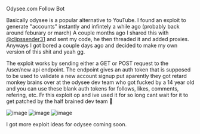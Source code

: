 Odysee.com Follow Bot

Basically odysee is a popular alternative to YouTube. 
I found an exploit to generate "accounts" instantly and infintely a while ago (probably back around feburary or march)
A couple months ago I shared this with [@clipssender31](https://github.com/clipssender31) and sent my code, he then threaded it and added proxies. 
Anyways I got bored a couple days ago and decided to make my own version of this shit and yeah gg.

The exploit works by sending either a GET or POST request to the /user/new api endpoint. The endpoint gives an auth token that is supposed to be used to validate a new account signup put aparently they got retard monkey brains over at the odysee dev team who got fucked by a 14 year old and you can use these blank auth tokens for follows, likes, comments, refering, etc.
Fr this exploit op and ive used it for so long cant wait for it to get patched by the half brained dev team 🥳

![image](https://user-images.githubusercontent.com/63435309/185244467-11ddaaa1-f2f0-49e9-9fa5-c4e061c41977.png)
![image](https://user-images.githubusercontent.com/63435309/185244998-2149e19a-58e8-48c1-a794-df93f1d0d35a.png)
![image](https://user-images.githubusercontent.com/63435309/185245033-f8f38463-9bed-4c4c-bee3-ad621b38434e.png)


I got more exploit ideas for odysee coming soon.
